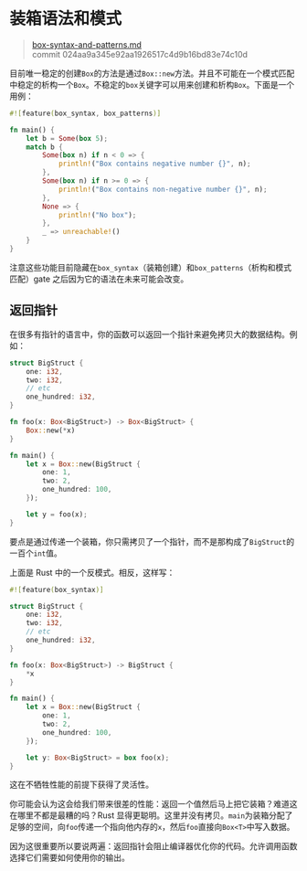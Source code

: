 # 装箱语法和模式

> [box-syntax-and-patterns.md](https://github.com/rust-lang/rust/blob/master/src/doc/book/box-syntax-and-patterns.md)
> <br>
> commit 024aa9a345e92aa1926517c4d9b16bd83e74c10d

目前唯一稳定的创建`Box`的方法是通过`Box::new`方法。并且不可能在一个模式匹配中稳定的析构一个`Box`。不稳定的`box`关键字可以用来创建和析构`Box`。下面是一个用例：

```rust
#![feature(box_syntax, box_patterns)]

fn main() {
    let b = Some(box 5);
    match b {
        Some(box n) if n < 0 => {
            println!("Box contains negative number {}", n);
        },
        Some(box n) if n >= 0 => {
            println!("Box contains non-negative number {}", n);
        },
        None => {
            println!("No box");
        },
        _ => unreachable!()
    }
}
```

注意这些功能目前隐藏在`box_syntax`（装箱创建）和`box_patterns`（析构和模式匹配）gate 之后因为它的语法在未来可能会改变。

## 返回指针

在很多有指针的语言中，你的函数可以返回一个指针来避免拷贝大的数据结构。例如：

```rust
struct BigStruct {
    one: i32,
    two: i32,
    // etc
    one_hundred: i32,
}

fn foo(x: Box<BigStruct>) -> Box<BigStruct> {
    Box::new(*x)
}

fn main() {
    let x = Box::new(BigStruct {
        one: 1,
        two: 2,
        one_hundred: 100,
    });

    let y = foo(x);
}
```

要点是通过传递一个装箱，你只需拷贝了一个指针，而不是那构成了`BigStruct`的一百个`int`值。

上面是 Rust 中的一个反模式。相反，这样写：

```rust
#![feature(box_syntax)]

struct BigStruct {
    one: i32,
    two: i32,
    // etc
    one_hundred: i32,
}

fn foo(x: Box<BigStruct>) -> BigStruct {
    *x
}

fn main() {
    let x = Box::new(BigStruct {
        one: 1,
        two: 2,
        one_hundred: 100,
    });

    let y: Box<BigStruct> = box foo(x);
}
```

这在不牺牲性能的前提下获得了灵活性。

你可能会认为这会给我们带来很差的性能：返回一个值然后马上把它装箱？难道这在哪里不都是最糟的吗？Rust 显得更聪明。这里并没有拷贝。`main`为装箱分配了足够的空间，向`foo`传递一个指向他内存的`x`，然后`foo`直接向`Box<T>`中写入数据。

因为这很重要所以要说两遍：返回指针会阻止编译器优化你的代码。允许调用函数选择它们需要如何使用你的输出。
